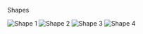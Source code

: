 Shapes

![Shape 1](http://hectornoval.com/engine/img/meta_dev_2.jpg "Shape 1")
![Shape 2](http://hectornoval.com/engine/img/meta_dev_2.jpg "Shape 2")
![Shape 3](http://hectornoval.com/engine/img/meta_dev_2.jpg "Shape 3")
![Shape 4](http://hectornoval.com/engine/img/meta_dev_2.jpg "Shape 4")
